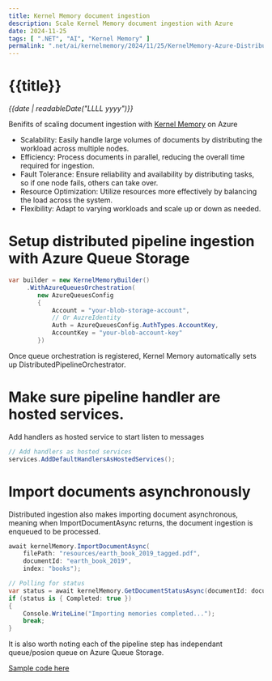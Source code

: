 ```yaml
---
title: Kernel Memory document ingestion
description: Scale Kernel Memory document ingestion with Azure
date: 2024-11-25
tags: [ ".NET", "AI", "Kernel Memory" ]
permalink: ".net/ai/kernelmemory/2024/11/25/KernelMemory-Azure-Distributed.html"
---
```


# {{title}}

*{{date | readableDate("LLLL yyyy")}}*

Benifits of scaling document ingestion with [Kernel Memory](https://github.com/microsoft/kernel-memory) on Azure

- Scalability: Easily handle large volumes of documents by distributing the workload across multiple nodes.
- Efficiency: Process documents in parallel, reducing the overall time required for ingestion.
- Fault Tolerance: Ensure reliability and availability by distributing tasks, so if one node fails, others can take over.
- Resource Optimization: Utilize resources more effectively by balancing the load across the system.
- Flexibility: Adapt to varying workloads and scale up or down as needed.

# Setup distributed pipeline ingestion with Azure Queue Storage
```csharp
var builder = new KernelMemoryBuilder()
     .WithAzureQueuesOrchestration(
        new AzureQueuesConfig
        {
            Account = "your-blob-storage-account",
            // Or AuzreIdentity
            Auth = AzureQueuesConfig.AuthTypes.AccountKey,
            AccountKey = "your-blob-account-key"
        })
```
Once queue orchestration is registered, Kernel Memory automatically sets up DistributedPipelineOrchestrator.

# Make sure pipeline handler are hosted services.
Add handlers as hosted service to start listen to messages
```csharp
// Add handlers as hosted services
services.AddDefaultHandlersAsHostedServices();
```

# Import documents asynchronously
Distributed ingestion also makes importing document asynchronous, meaning when ImportDocumentAsync returns, the document ingestion is enqueued to be processed. 
```csharp
await kernelMemory.ImportDocumentAsync(
    filePath: "resources/earth_book_2019_tagged.pdf",
    documentId: "earth_book_2019",
    index: "books");

// Polling for status
var status = await kernelMemory.GetDocumentStatusAsync(documentId: documentId, index: indexName);
if (status is { Completed: true })
{
    Console.WriteLine("Importing memories completed...");
    break;
}
```

It is also worth noting each of the pipeline step has independant queue/posion queue on Azure Queue Storage.  

[Sample code here](https://github.com/StormHub/stormhub/tree/main/resources/2024-11-25/ConsoleApp)



